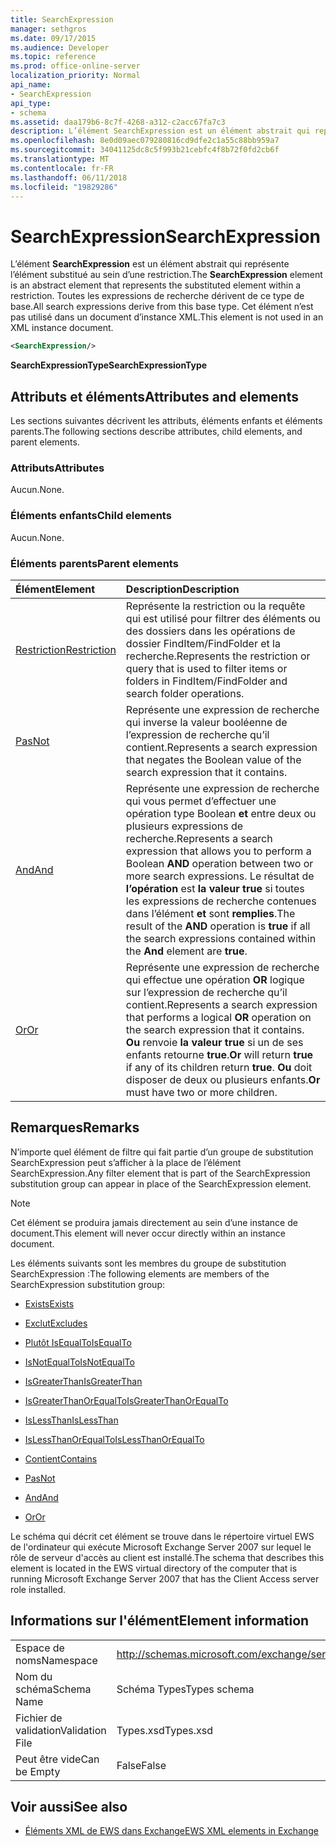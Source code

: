 ```yaml
---
title: SearchExpression
manager: sethgros
ms.date: 09/17/2015
ms.audience: Developer
ms.topic: reference
ms.prod: office-online-server
localization_priority: Normal
api_name:
- SearchExpression
api_type:
- schema
ms.assetid: daa179b6-8c7f-4268-a312-c2acc67fa7c3
description: L’élément SearchExpression est un élément abstrait qui représente l’élément substitué au sein d’une restriction. Toutes les expressions de recherche dérivent de ce type de base. Cet élément n’est pas utilisé dans un document d’instance XML.
ms.openlocfilehash: 8e0d09aec079280816cd9dfe2c1a55c88bb959a7
ms.sourcegitcommit: 34041125dc8c5f993b21cebfc4f8b72f0fd2cb6f
ms.translationtype: MT
ms.contentlocale: fr-FR
ms.lasthandoff: 06/11/2018
ms.locfileid: "19829286"
---
```

# <a name="searchexpression"></a><span data-ttu-id="0078c-105">SearchExpression</span><span class="sxs-lookup"><span data-stu-id="0078c-105">SearchExpression</span></span>

<span data-ttu-id="0078c-106">L’élément **SearchExpression** est un élément abstrait qui représente l’élément substitué au sein d’une restriction.</span><span class="sxs-lookup"><span data-stu-id="0078c-106">The **SearchExpression** element is an abstract element that represents the substituted element within a restriction.</span></span> <span data-ttu-id="0078c-107">Toutes les expressions de recherche dérivent de ce type de base.</span><span class="sxs-lookup"><span data-stu-id="0078c-107">All search expressions derive from this base type.</span></span> <span data-ttu-id="0078c-108">Cet élément n’est pas utilisé dans un document d’instance XML.</span><span class="sxs-lookup"><span data-stu-id="0078c-108">This element is not used in an XML instance document.</span></span> 
  
```xml
<SearchExpression/>
```

 <span data-ttu-id="0078c-109">**SearchExpressionType**</span><span class="sxs-lookup"><span data-stu-id="0078c-109">**SearchExpressionType**</span></span>
## <a name="attributes-and-elements"></a><span data-ttu-id="0078c-110">Attributs et éléments</span><span class="sxs-lookup"><span data-stu-id="0078c-110">Attributes and elements</span></span>

<span data-ttu-id="0078c-111">Les sections suivantes décrivent les attributs, éléments enfants et éléments parents.</span><span class="sxs-lookup"><span data-stu-id="0078c-111">The following sections describe attributes, child elements, and parent elements.</span></span>
  
### <a name="attributes"></a><span data-ttu-id="0078c-112">Attributs</span><span class="sxs-lookup"><span data-stu-id="0078c-112">Attributes</span></span>

<span data-ttu-id="0078c-113">Aucun.</span><span class="sxs-lookup"><span data-stu-id="0078c-113">None.</span></span>
  
### <a name="child-elements"></a><span data-ttu-id="0078c-114">Éléments enfants</span><span class="sxs-lookup"><span data-stu-id="0078c-114">Child elements</span></span>

<span data-ttu-id="0078c-115">Aucun.</span><span class="sxs-lookup"><span data-stu-id="0078c-115">None.</span></span>
  
### <a name="parent-elements"></a><span data-ttu-id="0078c-116">Éléments parents</span><span class="sxs-lookup"><span data-stu-id="0078c-116">Parent elements</span></span>

|<span data-ttu-id="0078c-117">**Élément**</span><span class="sxs-lookup"><span data-stu-id="0078c-117">**Element**</span></span>|<span data-ttu-id="0078c-118">**Description**</span><span class="sxs-lookup"><span data-stu-id="0078c-118">**Description**</span></span>|
|:-----|:-----|
|[<span data-ttu-id="0078c-119">Restriction</span><span class="sxs-lookup"><span data-stu-id="0078c-119">Restriction</span></span>](restriction.md) <br/> |<span data-ttu-id="0078c-120">Représente la restriction ou la requête qui est utilisé pour filtrer des éléments ou des dossiers dans les opérations de dossier FindItem/FindFolder et la recherche.</span><span class="sxs-lookup"><span data-stu-id="0078c-120">Represents the restriction or query that is used to filter items or folders in FindItem/FindFolder and search folder operations.</span></span>  <br/> |
|[<span data-ttu-id="0078c-121">Pas</span><span class="sxs-lookup"><span data-stu-id="0078c-121">Not</span></span>](not.md) <br/> |<span data-ttu-id="0078c-122">Représente une expression de recherche qui inverse la valeur booléenne de l’expression de recherche qu’il contient.</span><span class="sxs-lookup"><span data-stu-id="0078c-122">Represents a search expression that negates the Boolean value of the search expression that it contains.</span></span>  <br/> |
|[<span data-ttu-id="0078c-123">And</span><span class="sxs-lookup"><span data-stu-id="0078c-123">And</span></span>](and.md) <br/> |<span data-ttu-id="0078c-124">Représente une expression de recherche qui vous permet d’effectuer une opération type Boolean **et** entre deux ou plusieurs expressions de recherche.</span><span class="sxs-lookup"><span data-stu-id="0078c-124">Represents a search expression that allows you to perform a Boolean **AND** operation between two or more search expressions.</span></span> <span data-ttu-id="0078c-125">Le résultat de **l’opération** est **la valeur true** si toutes les expressions de recherche contenues dans l’élément **et** sont **remplies**.</span><span class="sxs-lookup"><span data-stu-id="0078c-125">The result of the **AND** operation is **true** if all the search expressions contained within the **And** element are **true**.</span></span>  <br/> |
|[<span data-ttu-id="0078c-126">Or</span><span class="sxs-lookup"><span data-stu-id="0078c-126">Or</span></span>](or.md) <br/> |<span data-ttu-id="0078c-127">Représente une expression de recherche qui effectue une opération **OR** logique sur l’expression de recherche qu’il contient.</span><span class="sxs-lookup"><span data-stu-id="0078c-127">Represents a search expression that performs a logical **OR** operation on the search expression that it contains.</span></span> <span data-ttu-id="0078c-128">**Ou** renvoie **la valeur true** si un de ses enfants retourne **true**.</span><span class="sxs-lookup"><span data-stu-id="0078c-128">**Or** will return **true** if any of its children return **true**.</span></span> <span data-ttu-id="0078c-129">**Ou** doit disposer de deux ou plusieurs enfants.</span><span class="sxs-lookup"><span data-stu-id="0078c-129">**Or** must have two or more children.</span></span>  <br/> |
   
## <a name="remarks"></a><span data-ttu-id="0078c-130">Remarques</span><span class="sxs-lookup"><span data-stu-id="0078c-130">Remarks</span></span>

<span data-ttu-id="0078c-131">N’importe quel élément de filtre qui fait partie d’un groupe de substitution SearchExpression peut s’afficher à la place de l’élément SearchExpression.</span><span class="sxs-lookup"><span data-stu-id="0078c-131">Any filter element that is part of the SearchExpression substitution group can appear in place of the SearchExpression element.</span></span>
  
> [!NOTE]
> <span data-ttu-id="0078c-132">Cet élément se produira jamais directement au sein d’une instance de document.</span><span class="sxs-lookup"><span data-stu-id="0078c-132">This element will never occur directly within an instance document.</span></span> 
  
<span data-ttu-id="0078c-133">Les éléments suivants sont les membres du groupe de substitution SearchExpression :</span><span class="sxs-lookup"><span data-stu-id="0078c-133">The following elements are members of the SearchExpression substitution group:</span></span>
  
- [<span data-ttu-id="0078c-134">Exists</span><span class="sxs-lookup"><span data-stu-id="0078c-134">Exists</span></span>](exists.md)
    
- [<span data-ttu-id="0078c-135">Exclut</span><span class="sxs-lookup"><span data-stu-id="0078c-135">Excludes</span></span>](excludes.md)
    
- [<span data-ttu-id="0078c-136">Plutôt IsEqualTo</span><span class="sxs-lookup"><span data-stu-id="0078c-136">IsEqualTo</span></span>](isequalto.md)
    
- [<span data-ttu-id="0078c-137">IsNotEqualTo</span><span class="sxs-lookup"><span data-stu-id="0078c-137">IsNotEqualTo</span></span>](isnotequalto.md)
    
- [<span data-ttu-id="0078c-138">IsGreaterThan</span><span class="sxs-lookup"><span data-stu-id="0078c-138">IsGreaterThan</span></span>](isgreaterthan.md)
    
- [<span data-ttu-id="0078c-139">IsGreaterThanOrEqualTo</span><span class="sxs-lookup"><span data-stu-id="0078c-139">IsGreaterThanOrEqualTo</span></span>](isgreaterthanorequalto.md)
    
- [<span data-ttu-id="0078c-140">IsLessThan</span><span class="sxs-lookup"><span data-stu-id="0078c-140">IsLessThan</span></span>](islessthan.md)
    
- [<span data-ttu-id="0078c-141">IsLessThanOrEqualTo</span><span class="sxs-lookup"><span data-stu-id="0078c-141">IsLessThanOrEqualTo</span></span>](islessthanorequalto.md)
    
- [<span data-ttu-id="0078c-142">Contient</span><span class="sxs-lookup"><span data-stu-id="0078c-142">Contains</span></span>](contains.md)
    
- [<span data-ttu-id="0078c-143">Pas</span><span class="sxs-lookup"><span data-stu-id="0078c-143">Not</span></span>](not.md)
    
- [<span data-ttu-id="0078c-144">And</span><span class="sxs-lookup"><span data-stu-id="0078c-144">And</span></span>](and.md)
    
- [<span data-ttu-id="0078c-145">Or</span><span class="sxs-lookup"><span data-stu-id="0078c-145">Or</span></span>](or.md)
    
<span data-ttu-id="0078c-146">Le schéma qui décrit cet élément se trouve dans le répertoire virtuel EWS de l'ordinateur qui exécute Microsoft Exchange Server 2007 sur lequel le rôle de serveur d'accès au client est installé.</span><span class="sxs-lookup"><span data-stu-id="0078c-146">The schema that describes this element is located in the EWS virtual directory of the computer that is running Microsoft Exchange Server 2007 that has the Client Access server role installed.</span></span>
  
## <a name="element-information"></a><span data-ttu-id="0078c-147">Informations sur l'élément</span><span class="sxs-lookup"><span data-stu-id="0078c-147">Element information</span></span>

|||
|:-----|:-----|
|<span data-ttu-id="0078c-148">Espace de noms</span><span class="sxs-lookup"><span data-stu-id="0078c-148">Namespace</span></span>  <br/> |http://schemas.microsoft.com/exchange/services/2006/types  <br/> |
|<span data-ttu-id="0078c-149">Nom du schéma</span><span class="sxs-lookup"><span data-stu-id="0078c-149">Schema Name</span></span>  <br/> |<span data-ttu-id="0078c-150">Schéma Types</span><span class="sxs-lookup"><span data-stu-id="0078c-150">Types schema</span></span>  <br/> |
|<span data-ttu-id="0078c-151">Fichier de validation</span><span class="sxs-lookup"><span data-stu-id="0078c-151">Validation File</span></span>  <br/> |<span data-ttu-id="0078c-152">Types.xsd</span><span class="sxs-lookup"><span data-stu-id="0078c-152">Types.xsd</span></span>  <br/> |
|<span data-ttu-id="0078c-153">Peut être vide</span><span class="sxs-lookup"><span data-stu-id="0078c-153">Can be Empty</span></span>  <br/> |<span data-ttu-id="0078c-154">False</span><span class="sxs-lookup"><span data-stu-id="0078c-154">False</span></span>  <br/> |
   
## <a name="see-also"></a><span data-ttu-id="0078c-155">Voir aussi</span><span class="sxs-lookup"><span data-stu-id="0078c-155">See also</span></span>



- [<span data-ttu-id="0078c-156">Éléments XML de EWS dans Exchange</span><span class="sxs-lookup"><span data-stu-id="0078c-156">EWS XML elements in Exchange</span></span>](ews-xml-elements-in-exchange.md)

